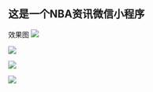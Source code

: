 ## 这是一个NBA资讯微信小程序
效果图
![](https://user-gold-cdn.xitu.io/2018/6/6/163d2fb086b6a522?w=319&h=600&f=gif&s=4536756)  

![](https://user-gold-cdn.xitu.io/2018/6/6/163d3051433f336a?w=300&h=600&f=gif&s=4987357)

![](https://user-gold-cdn.xitu.io/2018/6/6/163d3179dc68abca?w=417&h=741&f=gif&s=3378657)

![](https://user-gold-cdn.xitu.io/2018/6/6/163d32961e07c1a1?w=280&h=480&f=gif&s=5205765)

